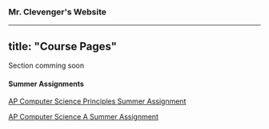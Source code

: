 ### Mr. Clevenger's Website  

---
title: "Course Pages"
--- 
Section comming soon

#### Summer Assignments  
[AP Computer Science Principles Summer Assignment](https://bshs-clevenger.github.io/ap-csp-summer)  

[AP Computer Science A Summer Assignment](https://bshs-clevenger.github.io/ap-cs-a-summer)


